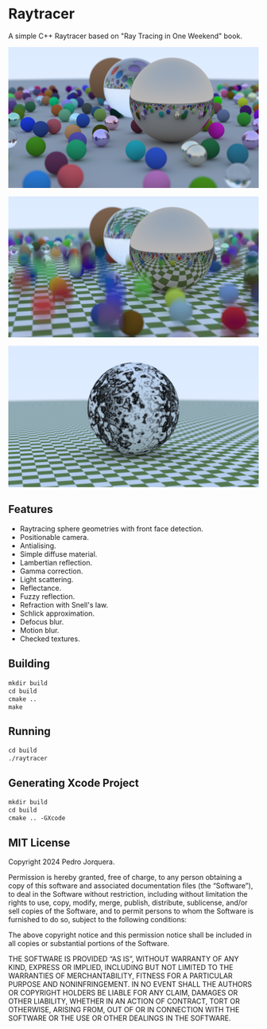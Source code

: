 # Raytracer

A simple C++ Raytracer based on "Ray Tracing in One Weekend" book.

![render image](docs/render.png)

![render image with motion blur](docs/render-motion-blur.png)

![render image with marble textyre](docs/render-marble.png)

## Features

* Raytracing sphere geometries with front face detection.
* Positionable camera.
* Antialising.
* Simple diffuse material.
* Lambertian reflection.
* Gamma correction.
* Light scattering.
* Reflectance.
* Fuzzy reflection.
* Refraction with Snell's law.
* Schlick approximation.
* Defocus blur.
* Motion blur.
* Checked textures.

## Building

```
mkdir build
cd build
cmake ..
make
```

## Running

```
cd build
./raytracer
```

## Generating Xcode Project

```
mkdir build
cd build
cmake .. -GXcode
```

## MIT License

Copyright 2024 Pedro Jorquera.

Permission is hereby granted, free of charge, to any person obtaining a copy of this software and associated documentation files (the “Software”), to deal in the Software without restriction, including without limitation the rights to use, copy, modify, merge, publish, distribute, sublicense, and/or sell copies of the Software, and to permit persons to whom the Software is furnished to do so, subject to the following conditions:

The above copyright notice and this permission notice shall be included in all copies or substantial portions of the Software.

THE SOFTWARE IS PROVIDED “AS IS”, WITHOUT WARRANTY OF ANY KIND, EXPRESS OR IMPLIED, INCLUDING BUT NOT LIMITED TO THE WARRANTIES OF MERCHANTABILITY, FITNESS FOR A PARTICULAR PURPOSE AND NONINFRINGEMENT. IN NO EVENT SHALL THE AUTHORS OR COPYRIGHT HOLDERS BE LIABLE FOR ANY CLAIM, DAMAGES OR OTHER LIABILITY, WHETHER IN AN ACTION OF CONTRACT, TORT OR OTHERWISE, ARISING FROM, OUT OF OR IN CONNECTION WITH THE SOFTWARE OR THE USE OR OTHER DEALINGS IN THE SOFTWARE.
